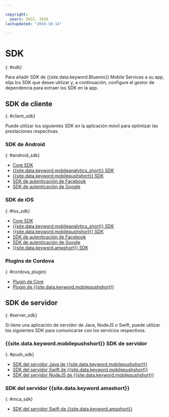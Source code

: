 ```yaml
---

copyright:
  years: 2015, 2016
lastupdated: "2016-10-14"

---
```

# SDK
{: #sdk}

Para añadir SDK de {{site.data.keyword.Bluemix}} Mobile Services a su app, elija los SDK que desee utilizar y, a continuación, configure el gestor de dependencia para extraer los SDK en la app.


## SDK de cliente
{: #client_sdk}

Puede utilizar los siguientes SDK en la aplicación móvil para optimizar las prestaciones respectivas. 


### SDK de Android
{: #android_sdk}

- [Core SDK](https://github.com/ibm-bluemix-mobile-services/bms-clientsdk-android-core) 
- [{{site.data.keyword.mobileanalytics_short}} SDK](https://github.com/ibm-bluemix-mobile-services/bms-clientsdk-android-analytics) 
- [{{site.data.keyword.mobilepushshort}} SDK](https://github.com/ibm-bluemix-mobile-services/bms-clientsdk-android-push) 
- [SDK de autenticación de Facebook](https://github.com/ibm-bluemix-mobile-services/bms-clientsdk-android-security-facebookauthentication) 
- [SDK de autenticación de Google](https://github.com/ibm-bluemix-mobile-services/bms-clientsdk-android-security-googleauthentication) 


### SDK de iOS
{: #ios_sdk}

- [Core SDK](https://github.com/ibm-bluemix-mobile-services/bms-clientsdk-swift-core)
- [{{site.data.keyword.mobileanalytics_short}} SDK](https://github.com/ibm-bluemix-mobile-services/bms-clientsdk-swift-analytics) 
- [{{site.data.keyword.mobilepushshort}} SDK](https://github.com/ibm-bluemix-mobile-services/bms-clientsdk-swift-push) 
- [SDK de autenticación de Facebook](https://github.com/ibm-bluemix-mobile-services/bms-clientsdk-swift-security-facebookauthentication)
- [SDK de autenticación de Google](https://github.com/ibm-bluemix-mobile-services/bms-clientsdk-swift-security-googleauthentication) 
- [{{site.data.keyword.amashort}} SDK](https://github.com/ibm-bluemix-mobile-services/bms-clientsdk-swift-security) 


### Plugins de Cordova
{: #cordova_plugin}

- [Plugin de Core](https://github.com/ibm-bluemix-mobile-services/bms-clientsdk-cordova-plugin-core)
- [Plugin de {{site.data.keyword.mobilepushshort}}](https://github.com/ibm-bluemix-mobile-services/bms-clientsdk-cordova-plugin-push)


## SDK de servidor
{: #server_sdk}

Si tiene una aplicación de servidor de Java, NodeJS o Swift, puede utilizar los siguientes SDK para comunicarse con los servicios respectivos.


### {{site.data.keyword.mobilepushshort}} SDK de servidor
{: #push_sdk}

- [SDK del servidor Java de {{site.data.keyword.mobilepushshort}}](https://github.com/ibm-bluemix-mobile-services/bms-pushnotifications-serversdk-java) 
- [SDK del servidor Swift de {{site.data.keyword.mobilepushshort}}](https://github.com/ibm-bluemix-mobile-services/bms-pushnotifications-serversdk-swift) 
- [SDK del servidor NodeJS de {{site.data.keyword.mobilepushshort}}](https://github.com/ibm-bluemix-mobile-services/bms-pushnotifications-serversdk-nodejs)


### SDK del servidor {{site.data.keyword.amashort}}
{: #mca_sdk}

- [SDK del servidor Swift de {{site.data.keyword.amashort}}](https://github.com/ibm-bluemix-mobile-services/bms-mca-serversdk-swift)


